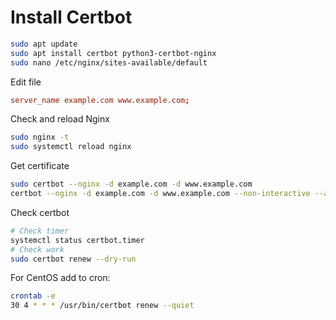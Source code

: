 # Install Certbot

```bash
sudo apt update
sudo apt install certbot python3-certbot-nginx
sudo nano /etc/nginx/sites-available/default
```

Edit file

```conf title="/etc/nginx/sites-available/default"
server_name example.com www.example.com;
```

Check and reload Nginx

```bash
sudo nginx -t
sudo systemctl reload nginx
```

Get certificate

```bash
sudo certbot --nginx -d example.com -d www.example.com
certbot --nginx -d example.com -d www.example.com --non-interactive --agree-tos -m admin@example.com
```

Check certbot

```bash
# Check timer
systemctl status certbot.timer
# Check work
sudo certbot renew --dry-run
```

For CentOS add to cron:

```bash
crontab -e
30 4 * * * /usr/bin/certbot renew --quiet
```
